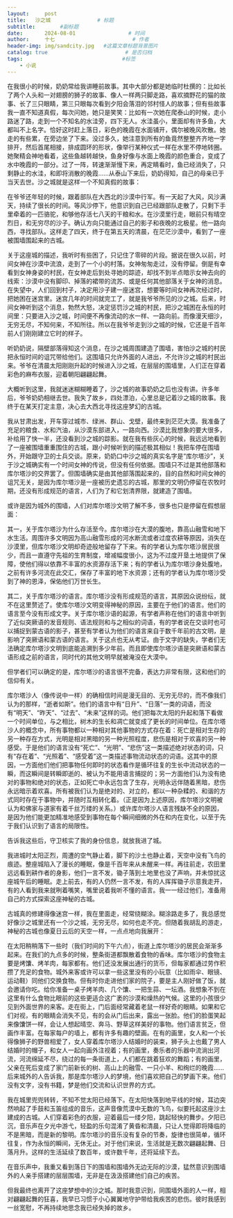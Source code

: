 ```yaml
---
layout:     post                       
title:   沙之城               # 标题
subtitle:        #副标题
date:       2024-08-01                 # 时间
author:     十七                         # 作者
header-img: img/sandcity.jpg   #这篇文章标题背景图片
catalog: true                         # 是否归档
tags:                                #标签
    - 小说
---
```

在我很小的时候，奶奶常给我讲睡前故事。其中大部分都是她临时杜撰的：比如长了两个人头和一对翅膀的狮子的故事、像人一样两只脚走路，喜欢摘野花的猫的故事、长了三只眼睛，第三只眼每次看到夕阳会落泪的邻村怪人的故事；但有些故事我一直不知道真假，每次问她，她只是笑笑：比如有一次她在爬泰山的时候，走小路迷了路，走到一个不知名的水洼旁，四下无人。水洼虽小，里面却有许多鱼，大都叫不上名字。恰好这时赶上落日，彩色的晚霞在水面铺开，偶尔被晚风吹散。她走的有些累，在旁边坐了下来。没过多久，她注意到所有的鱼竟然整整齐齐地一字排开，然后首尾相接，排成圆环的形状，像举行某种仪式一样在水里不停地转圈。她聚精会神地看着，这些鱼越转越快，鱼身好像与水面上晚霞的颜色重合，变成了水中晚霞的一部分。过了一阵，转速渐渐慢下来，再定睛看时，鱼已经消失了，只剩静止的水洼，和即将消散的晚霞……从泰山下来后，奶奶得知，自己的母亲已于当天去世。沙之城就是这样一个不知真假的故事：

在爷爷还年轻的时候，跟着部队在大西北的沙漠中行军。有一天起了大风，风沙满天，持续了很长的时间。等风沙停下，他意识到自己已经跟部队走散了，只剩下手里牵着的一匹骆驼，和够他存活七八天的干粮和水。在沙漠里行走，眼前只有晴空烈日，和无穷尽的沙子。确认方向只能通过自己的影子和夜晚的北极星。他一路向西，寻找部队。这样走了四天，终于在第五天的清晨，在茫茫沙漠中，看到了一座被围墙围起来的古城。

关于这座城的描述，我听时有些困了，只记住了零碎的片段。据说在很久以前，时间女神在沙漠中流浪，走到了一个小的村落。女神匆匆走过，没有停留。倒是有幸看到女神身姿的村民，在女神走后到处寻她的踪迹，却找不到半点暗示女神去向的线索：沙漠中没有脚印、掉落的裙带的流苏、或是任何其他部落关于女神的消息。在失望中，人们回到村子，决定用沙子建一座迷宫，想要等时间女神再次经过时，把她困在迷宫里。迷宫几年的时间就完工了，就是我爷爷所见的沙之城。后来，时间女神听到这个消息，勃然大怒，决定惩罚沙之城的村民，把沙之城困在永恒的时间里：只要进入沙之城，时间便不再像流动的水一样、一路向前。而像漫天细沙，无穷无尽，不知何来，不知所往。所以在我爷爷走到沙之城的时候，它还是千百年前人们刚刚建立它时的样子。

听奶奶说，隔壁部落得知这个消息，在沙之城周围建造了围墙，害怕沙之城的村民把永恒时间的诅咒带给他们。这围墙只允许外面的人进出，不允许沙之城的村民出来。爷爷在清晨太阳刚刚升起的时候进入沙之城，在层层的围墙里，人们正在穿着彩色的麻布衣服，迎着朝阳翩翩起舞。

大概听到这里，我就迷迷糊糊睡着了，沙之城的故事奶奶之后也没有讲。许多年后，爷爷奶奶相继去世。我失了故乡，四处漂泊，心里总是记着沙之城的故事。我终于在某天打定主意，决心去大西北寻找这座梦幻的古城。

我从甘肃出发，开车穿过城市、绿洲、群山、戈壁，最终来到茫茫大漠。我准备了充足的粮食、水和汽油，从沙漠东部进入，一路向西。沙漠比我想象的要大很多，补给用了快一半，还没看到沙之城的踪影。就在我有些灰心的时候，我远远地看到了一座被围墙重重围住的古城，跟小时候听到的描述极其相似！我把车停在围墙外，开始跟守卫的士兵交谈。原来，奶奶口中沙之城的真实名字是“库尔塔沙”，关于沙之城确实有一个时间女神的传说，但没有任何依据。围墙只不过是其他部落和库尔塔沙的交界罢了。但围墙确实是由其他部落围起来的，目的自然和时间女神的诅咒无关，是因为库尔塔沙是一座被历史遗忘的古城，那里的文明仍停留在农牧时期，还没有形成规范的语言，人们为了和它划清界限，就建造了围墙。

或许是因为城外的围墙，人们对库尔塔沙文明了解不多，很多也只是停留在假想层面：

其一，关于库尔塔沙为什么存活至今。库尔塔沙在大漠的腹地，靠高山融雪和地下水生活。周围许多文明因为高山融雪形成的河水断流或者过度农耕等原因，消失在沙漠里，但库尔塔沙文明却奇迹般地留存了下来。有的学者认为库尔塔沙居民很少，而且一直遵守先祖的生育制度，增减幅度很小，这为不过度开垦土地提供了保障，使他们得以依靠不丰富的水资源存活下来；有的学者认为库尔塔沙身处腹地，之前有许多河流在此交汇，保存了丰富的地下水资源；还有的学者认为库尔塔沙受到了神的恩泽，保佑他们万世长生。

其二，关于库尔塔沙的语言。库尔塔沙没有形成规范的语言，其原因众说纷纭，就不在这里赘述了。使库尔塔沙文明变得神秘的原因，主要在于他们的语言。他们的语言至今没有形成文字。关于库尔塔沙语的起源，有学者声称在他们的语言中听到了近似突厥语的发音规则、语法规则和与之相似的词语，有的学者说在交谈时也可以捕捉到蒙古语的影子，甚至有学者认为他们的语言来自于数千年前的古文明，是影响了突厥语和蒙古语的语言。关于这点也无从考证。由于文字的缺失，学者们无法确定库尔塔沙文明到底能追溯到多少年前。而且即使库尔塔沙语是突厥语和蒙古语形成之前的语言，同时代的其他文明早就被淹没在大漠中。

但学者们可以确定的是，库尔塔沙的语言很不完备，表达力非常有限，这和他们的信仰有关。

库尔塔沙人（像传说中一样）的确相信时间是漫无目的、无穷无尽的，而不像我们认为的那样，“逝者如斯”。他们的语言中有“日升”、“日落”一类的词语，而没有“明天”、“昨天”、“过去”、“未来”这样的词。他们把每次太阳的升起和落下看做一个时间单位，与之相比，树木的生长和凋亡就变成了更长的时间单位。在库尔塔沙人的概念中，所有事物都以一种相对其他事物的方式存在着：死亡是相对生存的另一种存在方式，光明是相对黑暗的另一种光照程度，悲伤是相对于欢喜的另一种感受。于是他们的语言没有“死亡”、“光明”、“悲伤”这一类描述绝对状态的词，只有“存在着”、“光照着”、“感受着”这一类描述事物流动状态的词语。这其中的原因，一方面他们他们把事物任何即时的状态看作是循环往复的生长中流动状态的一瞬，而这瞬间是转瞬即逝的、被认为不能用语言捕捉的；另一方面他们认为没有绝对的事物和绝对的状态，正如死亡中永远包含了生存，光明永远伴随着黑暗，悲伤永远暗示着欢喜。所有被我们认为是绝对的、对立的，都以一种杂糅的、和谐的方式同时存在于事物中，并随时互相转化着。（正是因为上述原因，库尔塔沙文明被认为和佛家与道家有着千丝万缕的关系。）或许库尔塔沙人语言残缺不全的原因，是因为他们能更加精准地感受到事物在每个瞬间细微的外在和内在变化，以至于先于我们认识到了语言的局限性。

告诉我这些后，守卫核实了我的身份信息，就放我进了城。

我进城时太阳正烈，周遭的空气静止着，脚下的沙土也静止着，天空中没有飞鸟的痕迹。整座城陷入了漫长的睡眠，像是千百年来从未醒来一样。再往前走，农田里远远看到耕作者的身影，他们一言不发，锄子落到土地里也没了声响，并未惊扰这座城午后的睡眠。走上前去，有的人仍然一言不发，有的人挥挥锄子示意我走开，有的人看到我来就咧着嘴笑，嘴里说着我听不懂的语言。我一一经过他们，准备用自己的方式探索这座神秘的古城。

古城真的修建得像迷宫一样，我在里面走，经常绕糊涂。糊涂路走多了，我总感觉好像沙之城里还有一个沙之城，无穷无尽，如何也走不完。但随着我胡乱的游走，神秘的古城也像夏日云后的天空一样，一点点地向我展开：

在太阳稍稍落下一些时（我们时间的下午六点），街道上库尔塔沙的居民会渐渐多起来。在我们的九点多的时候，整条街道都飘散着食物的香味。库尔塔沙的食物主要是烤馕、烤羊肉，每家都有。他们还没发展出通行的货币，但每家都通过劳作积攒了充足的食物。城外来客或许可以拿一些这里没有的小玩意（比如雨伞、眼镜、运动鞋）同他们交换食物。但有时你走进他们家的院子，要是主人刚好做了饭，就会邀请你吃。给你准备一桌子烤羊肉、几个馕、一把生蒜、一坛酒。我想象不到在这里有什么食物比眼前的这些更适合这广袤的沙漠和燥热的气候。这里的小孩很少见到外面世界的来客。走在街上，门后面经常藏着老鼠一样好奇的眼睛。如果和它们对视，有的眼睛会消失不见，有的会从门后出来，露出一张脸。他们的脸蛋笑起来像馕饼一样，会让人想起晴空、奔马、野草这样美好的事物。他们语言贫乏，但画作丰富。在每家每户的墙上，都有许多有趣的壁画。在有的画里，女人和一个长得像狮子的野兽相爱了，女人穿着库尔塔沙人结婚时的装束，狮子头上也戴了男人结婚时的帽子，和女人一起向画外注视着；有的画里，奏乐者的乐器中流淌出河流，河流绵延不尽，绕过的每一条街道上，人们都在跳着狂欢的舞蹈；有的画里，父亲在死后变成了家门前新长的树、高山上的融雪、一只小羊、和绚烂的晚霞……后来城外的人告诉我，那是库尔塔沙人的梦境，他们喜欢把自己的梦画下来。他们没有文字，没有书籍，梦是他们交流和认识世界的方式。

我在城里兜兜转转，不知不觉太阳已经落下。在太阳快落到地平线的时候，耳边突然响起了手鼓和玉笛组成的音乐，这声音像荒漠中无数的飞鸟，似要托起这座沙土建成的古城。人们穿着彩色的衣服，迎着最后一缕夕阳，跳起轻快的舞步。夕阳已沉，音乐声在夕光中游弋，轻盈的乐句混淆了黄昏和清晨，只让人觉得即将降临的不是黑暗，而是新的黎明。库尔塔沙的音乐没有复杂的节奏，旋律也很简单，循环往复，作为永恒的瞬间，无休无止。对于他们来说，生活就是无数次翩翩起舞、日落月升。这样的生活延续了数百年，或许数千年，还将延续下去。

在音乐声中，我重又看到落日下的围墙和围墙外无边无际的沙漠，猛然意识到围墙外的人亲手搭建的层层围墙，无非是在汲汲搭建他们自己的疾苦。

但我最终也离开了这座梦想中的沙之城。那时我意识到，同围墙外面的人一样，相对翩翩起舞的狂喜，我早已习惯于小心翼翼地守护带给我疾苦的悲伤。彼时我感到一丝宽慰，不再持续地思念我已经失掉的故乡。
